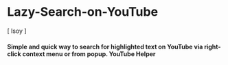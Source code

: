 # Lazy-Search-on-YouTube

[ lsoy ]


#### Simple and quick way to search for highlighted text on YouTube via right-click context menu or from popup. YouTube Helper
